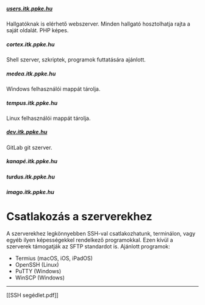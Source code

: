 ##### [users.itk.ppke.hu](https://users.itk.ppke.hu)
Hallgatóknak is elérhető webszerver. Minden hallgató hosztolhatja rajta a saját oldalát. PHP képes.
##### cortex.itk.ppke.hu
Shell szerver, szkriptek, programok futtatására ajánlott.
##### medea.itk.ppke.hu
Windows felhasználói mappát tárolja.
##### tempus.itk.ppke.hu
Linux felhasználói mappát tárolja.
##### [dev.itk.ppke.hu](https://dev.itk.ppke.hu)
GitLab git szerver.
##### kanapé.itk.ppke.hu
##### turdus.itk.ppke.hu
##### imago.itk.ppke.hu
# Csatlakozás a szerverekhez
A szerverekhez legkönnyebben SSH-val csatlakozhatunk, terminálon, vagy egyéb ilyen képességekkel rendelkező programokkal. Ezen kívül a szerverek támogatják az SFTP standardot is.
Ajánlott programok:
- Termius (macOS, iOS, iPadOS)
- OpenSSH (Linux)
- PuTTY (Windows)
- WinSCP (Windows)
---
[[SSH segédlet.pdf]]